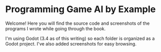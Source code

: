 # Programming Game AI by Example

Welcome! Here you will find the source code and screenshots of the programs I wrote while going through the book.

I'm using Godot (3.4 as of this writing) so each folder is organized as a Godot project. I've also added screenshots for easy browsing.
